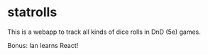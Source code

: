 # statrolls

This is a webapp to track all kinds of dice rolls in DnD (5e) games.

Bonus: Ian learns React!
